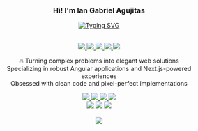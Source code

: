 <h3 align="center">Hi! I'm Ian Gabriel Agujitas</h3>
<div align="center">
  <a href="https://git.io/typing-svg">
    <img src="https://readme-typing-svg.demolab.com?font=Inter&pause=1000&color=FF6B35&center=true&vCenter=true&width=441&height=40&lines=A+Frontend+Developer;A+UI%2FUX+Designer;Professional+Coffee+Consumer;%22git+push+--force%22+Survivor;CSS+!important+Overuser+;Adobo+%3E+React" alt="Typing SVG" />
  </a>
</div>

<br>

<p align="center">
  <a href="https://linkedin.com/in/ayangabryl" target="_blank" rel="noreferrer">
    <img src="https://img.shields.io/badge/-LinkedIn-2d3748?style=flat&logo=opsgenie&logoColor=white">
  </a>
  <a href="https://ayangabryl.com" target="_blank" rel="noreferrer">
    <img src="https://img.shields.io/badge/-Portfolio-2d3748?style=flat&logo=vercel&logoColor=white">
  </a>
  <a href="https://instagram.com/ayangabryl" target="_blank" rel="noreferrer">
    <img src="https://img.shields.io/badge/-Instagram-2d3748?style=flat&logo=instagram&logoColor=white">
  </a>
  <a href="https://x.com/ayangabryl" target="_blank" rel="noreferrer">
    <img src="https://img.shields.io/badge/-X-2d3748?style=flat&logo=x&logoColor=white">
  </a>
  <img src="https://komarev.com/ghpvc/?username=ayangabryl&label=Profile%20Views&color=2d3748&style=flat">
</p>


<p align="center">
  🔥 Turning complex problems into elegant web solutions<br>
  Specializing in robust Angular applications and Next.js-powered experiences<br>
  Obsessed with clean code and pixel-perfect implementations
</p>

<div align="center">
  <a href="https://angular.io" target="_blank" rel="noreferrer">
    <img src="https://img.shields.io/badge/Angular-DD0031?logo=angular&logoColor=white&style=flat&color=2d3748">
  </a>
  <a href="https://nextjs.org" target="_blank" rel="noreferrer">
    <img src="https://img.shields.io/badge/Next.js-000000?logo=nextdotjs&logoColor=white&style=flat&color=2d3748">
  </a>
  <a href="https://www.typescriptlang.org" target="_blank" rel="noreferrer">
    <img src="https://img.shields.io/badge/TypeScript-3178C6?logo=typescript&logoColor=white&style=flat&color=2d3748">
  </a>
  <a href="https://sass-lang.com" target="_blank" rel="noreferrer">
    <img src="https://img.shields.io/badge/SCSS-CC6699?logo=sass&logoColor=white&style=flat&color=2d3748">
  </a>
  <br>
  <a href="https://ionicframework.com" target="_blank" rel="noreferrer">
    <img src="https://img.shields.io/badge/Ionic-3880FF?logo=ionic&logoColor=white&style=flat&color=2d3748">
  </a>
  <a href="https://getbootstrap.com" target="_blank" rel="noreferrer">
    <img src="https://img.shields.io/badge/Bootstrap-7952B3?logo=bootstrap&logoColor=white&style=flat&color=2d3748">
  </a>
  <a href="https://tailwindcss.com" target="_blank" rel="noreferrer">
    <img src="https://img.shields.io/badge/Tailwind-06B6D4?logo=tailwindcss&logoColor=white&style=flat&color=2d3748">
  </a>
</div>

<br>

<div align="center">
  <img src="https://streak-stats.demolab.com?user=ayangabryl&theme=transparent&background=00000000&ring=FF6B35&fire=FFA500&currStreakLabel=FF6B35&sideLabels=4a5568&dates=718096&sideNums=718096&currStreakNum=FF6B35&hide_border=true">
</div>
